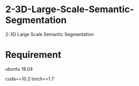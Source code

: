 # 2-3D-Large-Scale-Semantic-Segmentation
2-3D Large Scale Semantic Segmentation


# Requirement

ubuntu 18.04

cuda==10.2
torch==1.7
